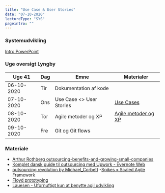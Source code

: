 ```yaml
---
title: "Use Case & User Stories"
date: "07-10-2020"
lectureType: "SYS"
pageintro: ""
---
```


### Systemudvikling

[Intro PowerPoint](https://drive.google.com/file/d/1uKn7IYw9kBSEfYbobb4vVoaTB0I2kLS4/view?usp=sharing)

### Uge oversigt Lyngby

| Uge 41     |   Dag  |   Emne                   |  Materialer   |
| ---------- | ------ | ------------------------ | ------------- |
| 06-10-2020 | Tir    | Dokumentation af kode    |               |
| 07-10-2020 | Ons    | Use Case <> User Stories | [Use Cases](https://drive.google.com/file/d/1CKWTdJ3V5KjB_kpyUkuI8c155lEm62Os/view?usp=sharing) |
| 08-10-2020 | Tor    | Agile metoder og XP      | [Agile metoder og XP](https://www.dropbox.com/s/1hnw6rvlw7anmkc/XP%20%26%20SCRUM.pptx?dl=0)     |
| 09-10-2020 | Fre    | Git og Git flows         |     |


### Materiale

- [Arthur Rothberg outsourcing-benefits-and-growing-small-companies](https://www.dropbox.com/s/a68qgp9ric7b300/Arthur_Rothberg_outsourcing-benefits-and-growing-small-companies.pdf?dl=0)
- [Komplet dansk guide til outsourcing med Upwork - Evernote Web](https://www.dropbox.com/s/yenldkbxi8a8uq1/Komplet%20dansk%20guide%20til%20outsourcing%20med%20Upwork%20-%20Evernote%20Web.pdf?dl=0)
- [outsourcing revolution by Michael_Corbett](https://www.dropbox.com/s/96wwv3e7v44xclu/outsourcing_revolution_Michael_Corbett.pdf?dl=0) -[Spikes « Scaled Agile Framework](https://www.dropbox.com/s/3rpkblfpk0gw0ys/Spikes%20%C2%AB%20Scaled%20Agile%20Framework.pdf?dl=0)
- [Floyd prototyping](https://www.dropbox.com/s/r6dk7gos864lmnk/Floyd%20prototyping.pdf?dl=0)
- [Lauesen - Ufornuftigt kun at benytte agil udvikling](https://www.dropbox.com/s/ywf2vxl7oqlvi2w/Lauesen%20-%20Ufornuftigt%20kun%20at%20benytte%20agil%20udvikling.pdf?dl=0)
